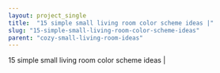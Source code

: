 ```yaml
---
layout: project_single
title:  "15 simple small living room color scheme ideas |"
slug: "15-simple-small-living-room-color-scheme-ideas"
parent: "cozy-small-living-room-ideas"
---
```

15 simple small living room color scheme ideas |